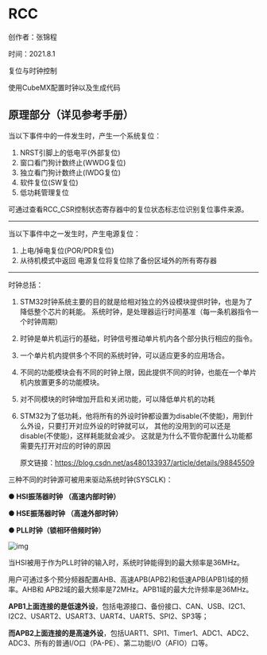 # RCC

创作者：张锦程

时间：2021.8.1

复位与时钟控制

使用CubeMX配置时钟以及生成代码

## 原理部分（详见参考手册）

当以下事件中的一件发生时，产生一个系统复位： 

1. NRST引脚上的低电平(外部复位)
2. 窗口看门狗计数终止(WWDG复位) 
3. 独立看门狗计数终止(IWDG复位)
4. 软件复位(SW复位)
5. 低功耗管理复位 

可通过查看RCC_CSR控制状态寄存器中的复位状态标志位识别复位事件来源。

------

当以下事件中之一发生时，产生电源复位： 

1. 上电/掉电复位(POR/PDR复位)
2. 从待机模式中返回 电源复位将复位除了备份区域外的所有寄存器

------

时钟总括：

1. STM32时钟系统主要的目的就是给相对独立的外设模块提供时钟，也是为了降低整个芯片的耗能。
   系统时钟，是处理器运行时间基准（每一条机器指令一个时钟周期）

2. 时钟是单片机运行的基础，时钟信号推动单片机内各个部分执行相应的指令。

3. 一个单片机内提供多个不同的系统时钟，可以适应更多的应用场合。

4. 不同的功能模块会有不同的时钟上限，因此提供不同的时钟，也能在一个单片机内放置更多的功能模块。

5. 对不同模块的时钟增加开启和关闭功能，可以降低单片机的功耗

6. STM32为了低功耗，他将所有的外设时钟都设置为disable(不使能)，用到什么外设，只要打开对应外设的时钟就可以， 其他的没用到的可以还是disable(不使能)，这样耗能就会减少。  这就是为什么不管你配置什么功能都需要先打开对应的时钟的原因

   原文链接：https://blog.csdn.net/as480133937/article/details/98845509

三种不同的时钟源可被用来驱动系统时钟(SYSCLK)：

 **● HSI振荡器时钟 （高速内部时钟）**

**● HSE振荡器时钟 （高速外部时钟）**

**● PLL时钟（锁相环倍频时钟）**

![img](https://img-blog.csdnimg.cn/2019080810214187.png?x-oss-process=image/watermark,type_ZmFuZ3poZW5naGVpdGk,shadow_10,text_aHR0cHM6Ly9ibG9nLmNzZG4ubmV0L2FzNDgwMTMzOTM3,size_16,color_FFFFFF,t_70)

当HSI被用于作为PLL时钟的输入时，系统时钟能得到的最大频率是36MHz。

用户可通过多个预分频器配置AHB、高速APB(APB2)和低速APB(APB1)域的频率。AHB和 APB2域的最大频率是72MHz。APB1域的最大允许频率是36MHz。



**APB1上面连接的是低速外设**，包括电源接口、备份接口、CAN、USB、I2C1、I2C2、USART2、USART3、UART4、UART5、SPI2、SP3等；

**而APB2上面连接的是高速外设**，包括UART1、SPI1、Timer1、ADC1、ADC2、ADC3、所有的普通I/O口（PA-PE）、第二功能I/O（AFIO）口等。 	
